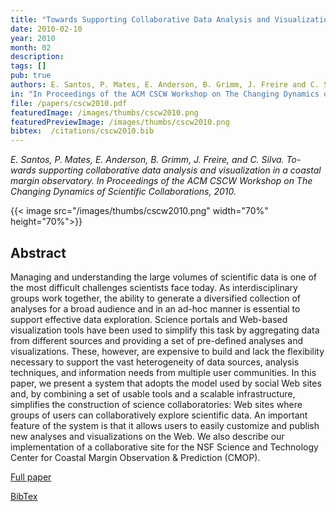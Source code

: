 ```yaml
---
title: "Towards Supporting Collaborative Data Analysis and Visualization in a Coastal Margin Observatory"
date: 2010-02-10
year: 2010
month: 02
description:
tags: []
pub: true
authors: E. Santos, P. Mates, E. Anderson, B. Grimm, J. Freire and C. Silva
in: "In Proceedings of the ACM CSCW Workshop on The Changing Dynamics of Scientific Collaborations"
file: /papers/cscw2010.pdf
featuredImage: /images/thumbs/cscw2010.png
featuredPreviewImage: /images/thumbs/cscw2010.png
bibtex:  /citations/cscw2010.bib
---
```


*E. Santos, P. Mates, E. Anderson, B. Grimm, J. Freire, and C. Silva. To- wards supporting collaborative data analysis and visualization in a coastal margin observatory. In Proceedings of the ACM CSCW Workshop on The Changing Dynamics of Scientific Collaborations, 2010.*

{{< image src="/images/thumbs/cscw2010.png" width="70%" height="70%">}}

## Abstract
Managing and understanding the large volumes of scientific data is one of the most difficult challenges scientists face today. As interdisciplinary groups work together, the ability to generate a diversified collection of analyses for a broad audience and in an ad-hoc manner is essential to support effective data exploration. Science portals and Web-based visualization tools have been used to simplify this task by aggregating data from different sources and providing a set of pre-defined analyses and visualizations. These, however, are expensive to build and lack the flexibility necessary to support the vast heterogeneity of data sources, analysis techniques, and information needs from multiple user communities. In this paper, we present a system that adopts the model used by social Web sites and, by combining a set of usable tools and a scalable infrastructure, simplifies the construction of science collaboratories: Web sites where groups of users can collaboratively explore scientific data. An important feature of the system is that it allows users to easily customize and publish new analyses and visualizations on the Web. We also describe our implementation of a collaborative site for the NSF Science and Technology Center for Coastal Margin Observation & Prediction (CMOP).

[Full paper](/papers/cscw2010.pdf)

[BibTex](/citations/cscw2010.bib) 